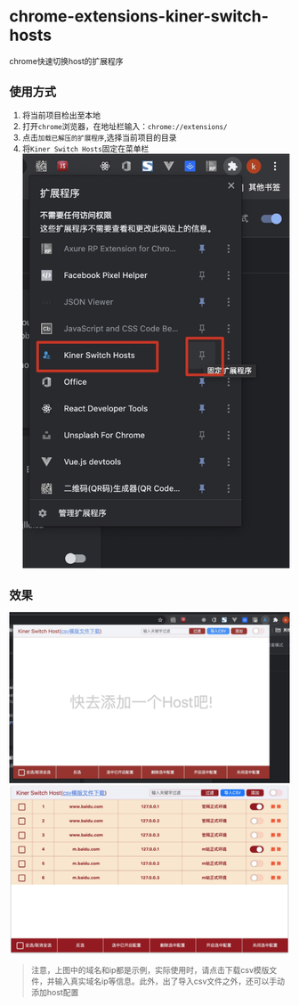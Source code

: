 # chrome-extensions-kiner-switch-hosts
chrome快速切换host的扩展程序

## 使用方式

1. 将当前项目检出至本地
2. 打开`chrome`浏览器，在地址栏输入：`chrome://extensions/`
3. 点击`加载已解压的扩展程序`,选择当前项目的目录
4. 将`Kiner Switch Hosts`固定在菜单栏
    ![1](./imgs/1.jpg)
    
## 效果

![2](./imgs/2.jpg)
![3](./imgs/3.jpg)

> 注意，上图中的域名和ip都是示例，实际使用时，请点击下载csv模版文件，并输入真实域名ip等信息。此外，出了导入csv文件之外，还可以手动添加host配置

